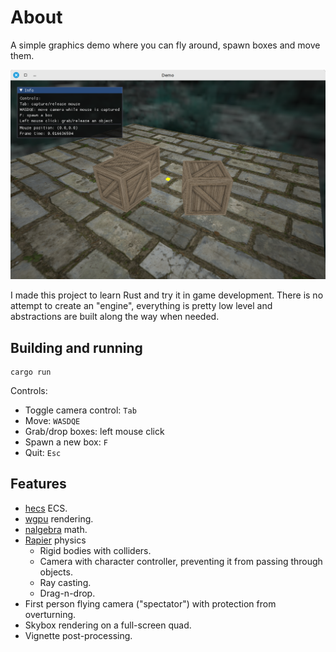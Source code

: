 # About

A simple graphics demo where you can fly around, spawn boxes and move them.

![Demo](/screenshot.png?raw=true)

I made this project to learn Rust and try it in game development. There is no attempt to create an "engine", everything
is pretty low level and abstractions are built along the way when needed.

## Building and running

```
cargo run
```

Controls:

- Toggle camera control: `Tab`
- Move: `WASDQE`
- Grab/drop boxes: left mouse click
- Spawn a new box: `F`
- Quit: `Esc`

## Features

- [hecs](https://github.com/Ralith/hecs) ECS.
- [wgpu](https://github.com/gfx-rs/wgpu) rendering.
- [nalgebra](https://github.com/dimforge/nalgebra) math.
- [Rapier](https://rapier.rs) physics
    - Rigid bodies with colliders.
    - Camera with character controller, preventing it from passing through objects.
    - Ray casting.
    - Drag-n-drop.
- First person flying camera ("spectator") with protection from overturning.
- Skybox rendering on a full-screen quad.
- Vignette post-processing.
